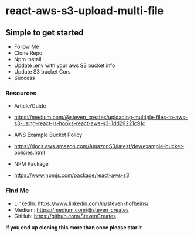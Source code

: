 # react-aws-s3-upload-multi-file

## Simple to get started
- Follow Me
- Clone Repo
- Npm install
- Update .env with your aws S3 bucket info
- Update S3 bucket Cors
- Success


### Resources

- Article/Guide
- https://medium.com/@steven_creates/uploading-multiple-files-to-aws-s3-using-react-js-hooks-react-aws-s3-1dd29221c91c

- AWS Example Bucket Policy
- https://docs.aws.amazon.com/AmazonS3/latest/dev/example-bucket-policies.html

- NPM Package
- https://www.npmjs.com/package/react-aws-s3


### Find Me
- LinkedIn: https://www.linkedin.com/in/steven-hofheins/
- Medium: https://medium.com/@steven_creates
- GitHub: https://github.com/StevenCreates


**If you end up cloning this more than once please star it**
